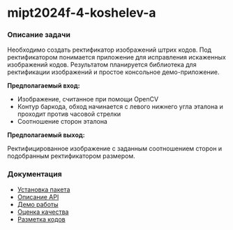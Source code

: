 # mipt2024f-4-koshelev-a

### Описание задачи

Необходимо создать ректификатор изображений штрих кодов. Под ректификатором понимается приложение для исправления искаженных изображений кодов. Результатом планируется библиотека для ректификации изображений и простое консольное демо-приложение.

**Предполагаемый вход:**

- Изображение, считанное при помощи OpenCV
- Контур баркода, обход начинается с левого нижнего угла эталона и проходит против часовой стрелки
- Соотношение сторон эталона

**Предполагаемый выход:**

Ректифицированное изображение с заданным соотношением сторон и подобранным ректификатором размером.

### Документация

- [Установка пакета](docs/INSTALL.md)
- [Описание API](https://cd7567.github.io/mipt2024f-4-koshelev-a/)
- [Демо работы](docs/DEMO.md)
- [Оценка качества](docs/QUALITY.md)
- [Разметка кодов](docs/CODES.md)
